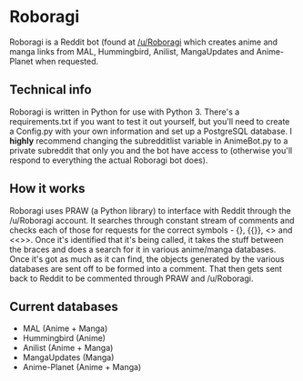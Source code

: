 # Roboragi
Roboragi is a Reddit bot (found at [/u/Roboragi](https://www.reddit.com/user/Roboragi/) which creates anime and manga links from MAL, Hummingbird, Anilist, MangaUpdates and Anime-Planet when requested.

## Technical info
Roboragi is written in Python for use with Python 3. There's a requirements.txt if you want to test it out yourself, but you'll need to create a Config.py with your own information and set up a PostgreSQL database. I **highly** recommend changing the subredditlist variable in AnimeBot.py to a private subreddit that only you and the bot have access to (otherwise you'll respond to everything the actual Roboragi bot does).

## How it works
Roboragi uses PRAW (a Python library) to interface with Reddit through the /u/Roboragi account. It searches through constant stream of comments and checks each of those for requests for the correct symbols - {}, {{}}, <> and <<>>. Once it's identified that it's being called, it takes the stuff between the braces and does a search for it in various anime/manga databases. Once it's got as much as it can find, the objects generated by the various databases are sent off to be formed into a comment. That then gets sent back to Reddit to be commented through PRAW and /u/Roboragi.

## Current databases
- MAL (Anime + Manga)
- Hummingbird (Anime)
- Anilist (Anime + Manga)
- MangaUpdates (Manga)
- Anime-Planet (Anime + Manga)